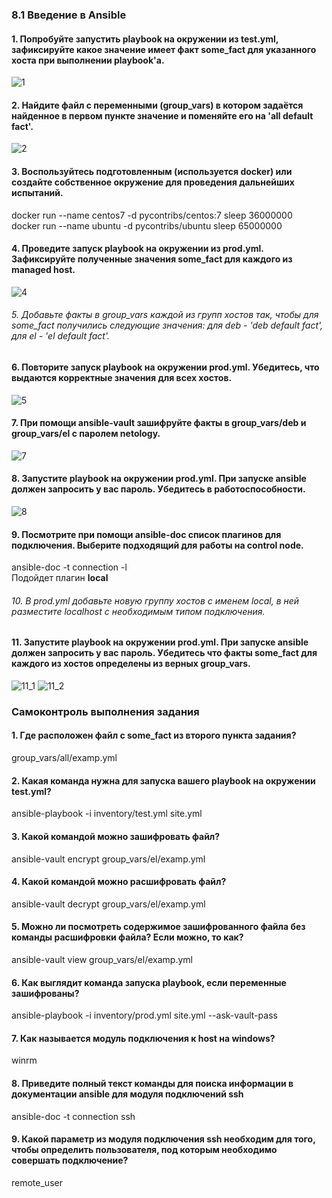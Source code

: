### 8.1 Введение в Ansible
#### 1. Попробуйте запустить playbook на окружении из test.yml, зафиксируйте какое значение имеет факт some_fact для указанного хоста при выполнении playbook'a.
![1](imgs/1.png)
#### 2. Найдите файл с переменными (group_vars) в котором задаётся найденное в первом пункте значение и поменяйте его на 'all default fact'.
![2](imgs/2.png)
#### 3. Воспользуйтесь подготовленным (используется docker) или создайте собственное окружение для проведения дальнейших испытаний.
docker run --name centos7 -d pycontribs/centos:7 sleep 36000000
<br>docker run --name ubuntu -d pycontribs/ubuntu sleep 65000000
#### 4. Проведите запуск playbook на окружении из prod.yml. Зафиксируйте полученные значения some_fact для каждого из managed host.
![4](imgs/4.png)
###### 5. Добавьте факты в group_vars каждой из групп хостов так, чтобы для some_fact получились следующие значения: для deb - 'deb default fact', для el - 'el default fact'.
#### 6. Повторите запуск playbook на окружении prod.yml. Убедитесь, что выдаются корректные значения для всех хостов.
![5](imgs/5.png)
#### 7. При помощи ansible-vault зашифруйте факты в group_vars/deb и group_vars/el с паролем netology.
![7](imgs/7.png)
#### 8. Запустите playbook на окружении prod.yml. При запуске ansible должен запросить у вас пароль. Убедитесь в работоспособности.
![8](imgs/8.png)
#### 9. Посмотрите при помощи ansible-doc список плагинов для подключения. Выберите подходящий для работы на control node.
 ansible-doc -t connection -l
 <br>Подойдет плагин <b>local</b>
###### 10. В prod.yml добавьте новую группу хостов с именем local, в ней разместите localhost с необходимым типом подключения.
#### 11. Запустите playbook на окружении prod.yml. При запуске ansible должен запросить у вас пароль. Убедитесь что факты some_fact для каждого из хостов определены из верных group_vars.
![11_1](imgs/11_1.png)
![11_2](imgs/11_2.png)
### Самоконтроль выполнения задания
#### 1. Где расположен файл с some_fact из второго пункта задания?
group_vars/all/examp.yml
#### 2. Какая команда нужна для запуска вашего playbook на окружении test.yml?
ansible-playbook -i inventory/test.yml site.yml
#### 3. Какой командой можно зашифровать файл?
ansible-vault encrypt group_vars/el/examp.yml
#### 4. Какой командой можно расшифровать файл?
ansible-vault decrypt group_vars/el/examp.yml
#### 5. Можно ли посмотреть содержимое зашифрованного файла без команды расшифровки файла? Если можно, то как?
ansible-vault view group_vars/el/examp.yml
#### 6. Как выглядит команда запуска playbook, если переменные зашифрованы?
ansible-playbook -i inventory/prod.yml site.yml --ask-vault-pass
#### 7. Как называется модуль подключения к host на windows?
winrm
#### 8. Приведите полный текст команды для поиска информации в документации ansible для модуля подключений ssh
ansible-doc -t connection ssh
#### 9. Какой параметр из модуля подключения ssh необходим для того, чтобы определить пользователя, под которым необходимо совершать подключение?
remote_user
